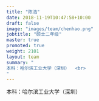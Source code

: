 ```yaml
---
title: "陈浩"
date: 2018-11-19T10:47:58+10:00
draft: false
image: "images/team/chenhao.png"
jobtitle: "硕士二年级"
master: true
promoted: true
weight: 2101
layout: team
summary: "
本科：哈尔滨工业大学（深圳）  <br>
"
---
```


本科：哈尔滨工业大学（深圳）  

